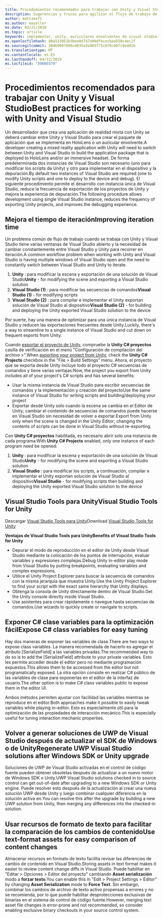 ```yaml
---
title: Procedimientos recomendados para trabajar con Unity y Visual Studio
description: Sugerencias y trucos para agilizar el flujo de trabajo de creación de una aplicación de realidad mixta con Unity y Visual Studio.
author: mattzmsft
ms.author: mazeller
ms.date: 03/21/2018
ms.topic: article
keywords: implementar, unity, auriculares envolventes de visual studio, HoloLens,
ms.openlocfilehash: 80a533851b3bee0d747a90dfececbaa558c4ec1f
ms.sourcegitcommit: 384b0087899cd835a3a965f75c6f6c607c9edd1b
ms.translationtype: MT
ms.contentlocale: es-ES
ms.lasthandoff: 04/12/2019
ms.locfileid: "59605579"
---
```

# <a name="best-practices-for-working-with-unity-and-visual-studio"></a><span data-ttu-id="2637a-104">Procedimientos recomendados para trabajar con Unity y Visual Studio</span><span class="sxs-lookup"><span data-stu-id="2637a-104">Best practices for working with Unity and Visual Studio</span></span>

<span data-ttu-id="2637a-105">Un desarrollador que crea una aplicación de realidad mixta con Unity se deberá cambiar entre Unity y Visual Studio para crear el paquete de aplicación que se implementa en HoloLens o un auricular envolvente.</span><span class="sxs-lookup"><span data-stu-id="2637a-105">A developer creating a mixed reality application with Unity will need to switch between Unity and Visual Studio to build the application package that is deployed to HoloLens and/or an immersive headset.</span></span> <span data-ttu-id="2637a-106">De forma predeterminada dos instancias de Visual Studio son necesario (uno para modificar los scripts de Unity) y otro para implementar en el dispositivo y la depuración.</span><span class="sxs-lookup"><span data-stu-id="2637a-106">By default two instances of Visual Studio are required (one to modify Unity scripts and one to deploy to the device and debug).</span></span> <span data-ttu-id="2637a-107">El siguiente procedimiento permite el desarrollo con instancia única de Visual Studio, reduce la frecuencia de exportación de los proyectos de Unity y mejora la experiencia de depuración.</span><span class="sxs-lookup"><span data-stu-id="2637a-107">The following procedure allows development using single Visual Studio instance, reduces the frequency of exporting Unity projects, and improves the debugging experience.</span></span>

## <a name="improving-iteration-time"></a><span data-ttu-id="2637a-108">Mejora el tiempo de iteración</span><span class="sxs-lookup"><span data-stu-id="2637a-108">Improving iteration time</span></span>

<span data-ttu-id="2637a-109">Un problema común de flujo de trabajo cuando se trabaja con Unity y Visual Studio tiene varias ventanas de Visual Studio abierto y la necesidad de cambiar constantemente entre Visual Studio y Unity para recorrer en iteración.</span><span class="sxs-lookup"><span data-stu-id="2637a-109">A common workflow problem when working with Unity and Visual Studio is having multiple windows of Visual Studio open and the need to constantly switch between Visual Studio and Unity to iterate.</span></span>
1. <span data-ttu-id="2637a-110">**Unity** : para modificar la escena y exportación de una solución de Visual Studio</span><span class="sxs-lookup"><span data-stu-id="2637a-110">**Unity** - for modifying the scene and exporting a Visual Studio solution</span></span>
2. <span data-ttu-id="2637a-111">**Visual Studio (1)** : para modificar las secuencias de comandos</span><span class="sxs-lookup"><span data-stu-id="2637a-111">**Visual Studio (1)** - for modifying scripts</span></span>
3. <span data-ttu-id="2637a-112">**Visual Studio (2)** : para compilar e implementar el Unity exportan solución de Visual Studio al dispositivo</span><span class="sxs-lookup"><span data-stu-id="2637a-112">**Visual Studio (2)** - for building and deploying the Unity exported Visual Studio solution to the device</span></span>

<span data-ttu-id="2637a-113">Por suerte, hay una manera de optimizar para una única instancia de Visual Studio y reducen las exportaciones frecuentes desde Unity.</span><span class="sxs-lookup"><span data-stu-id="2637a-113">Luckily, there's a way to streamline to a single instance of Visual Studio and cut down on frequent exports from Unity.</span></span>

<span data-ttu-id="2637a-114">Cuando [exportar el proyecto de Unity](exporting-and-building-a-unity-visual-studio-solution.md), compruebe la **Unity C# proyectos** casilla de verificación en el menú "Configuración de compilación del archivo >".</span><span class="sxs-lookup"><span data-stu-id="2637a-114">When [exporting your project from Unity](exporting-and-building-a-unity-visual-studio-solution.md), check the **Unity C# Projects** checkbox in the "File > Build Settings" menu.</span></span> <span data-ttu-id="2637a-115">Ahora, el proyecto que se exporta desde Unity incluye todo el proyecto C# secuencias de comandos y tiene varias ventajas:</span><span class="sxs-lookup"><span data-stu-id="2637a-115">Now, the project you export from Unity includes all of your project's C# scripts and has several benefits:</span></span>
* <span data-ttu-id="2637a-116">Usar la misma instancia de Visual Studio para escribir secuencias de comandos y la implementación y creación del proyecto</span><span class="sxs-lookup"><span data-stu-id="2637a-116">Use the same instance of Visual Studio for writing scripts and building/deploying your project</span></span>
* <span data-ttu-id="2637a-117">Exportar desde Unity solo cuando la escena se cambia en el Editor de Unity; cambiar el contenido de secuencias de comandos puede hacerse en Visual Studio sin necesidad de volver a exportar.</span><span class="sxs-lookup"><span data-stu-id="2637a-117">Export from Unity only when the scene is changed in the Unity Editor; changing the contents of scripts can be done in Visual Studio without re-exporting.</span></span>

<span data-ttu-id="2637a-118">Con **Unity C# proyectos** habilitada, es necesario abrir solo una instancia de cada programa:</span><span class="sxs-lookup"><span data-stu-id="2637a-118">With **Unity C# Projects** enabled, only one instance of each program need be opened:</span></span>
1. <span data-ttu-id="2637a-119">**Unity** : para modificar la escena y exportación de una solución de Visual Studio</span><span class="sxs-lookup"><span data-stu-id="2637a-119">**Unity** - for modifying the scene and exporting a Visual Studio solution</span></span>
2. <span data-ttu-id="2637a-120">**Visual Studio** : para modificar los scripts, a continuación, compilar e implementar el Unity exportan solución de Visual Studio al dispositivo</span><span class="sxs-lookup"><span data-stu-id="2637a-120">**Visual Studio** - for modifying scripts then building and deploying the Unity exported Visual Studio solution to the device</span></span>

## <a name="visual-studio-tools-for-unity"></a><span data-ttu-id="2637a-121">Visual Studio Tools para Unity</span><span class="sxs-lookup"><span data-stu-id="2637a-121">Visual Studio Tools for Unity</span></span>

<span data-ttu-id="2637a-122">Descargar [Visual Studio Tools para Unity](https://visualstudiogallery.msdn.microsoft.com/8d26236e-4a64-4d64-8486-7df95156aba9)</span><span class="sxs-lookup"><span data-stu-id="2637a-122">Download [Visual Studio Tools for Unity](https://visualstudiogallery.msdn.microsoft.com/8d26236e-4a64-4d64-8486-7df95156aba9)</span></span>

<span data-ttu-id="2637a-123">**Ventajas de Visual Studio Tools para Unity**</span><span class="sxs-lookup"><span data-stu-id="2637a-123">**Benefits of Visual Studio Tools for Unity**</span></span>
* <span data-ttu-id="2637a-124">Depurar el modo de reproducción en el editor de Unity desde Visual Studio mediante la colocación de los puntos de interrupción, evaluar variables y expresiones complejas.</span><span class="sxs-lookup"><span data-stu-id="2637a-124">Debug Unity in-editor play mode from Visual Studio by putting breakpoints, evaluating variables and complex expressions.</span></span>
* <span data-ttu-id="2637a-125">Utilice el Unity Project Explorer para buscar la secuencia de comandos con la misma jerarquía que muestra Unity.</span><span class="sxs-lookup"><span data-stu-id="2637a-125">Use the Unity Project Explorer to find your script with the exact same hierarchy that Unity displays.</span></span>
* <span data-ttu-id="2637a-126">Obtenga la consola de Unity directamente dentro de Visual Studio.</span><span class="sxs-lookup"><span data-stu-id="2637a-126">Get the Unity console directly inside Visual Studio.</span></span>
* <span data-ttu-id="2637a-127">Use asistentes para crear rápidamente o navegue hasta secuencias de comandos.</span><span class="sxs-lookup"><span data-stu-id="2637a-127">Use wizards to quickly create or navigate to scripts.</span></span>

## <a name="expose-c-class-variables-for-easy-tuning"></a><span data-ttu-id="2637a-128">Exponer C# clase variables para la optimización fácil</span><span class="sxs-lookup"><span data-stu-id="2637a-128">Expose C# class variables for easy tuning</span></span>

<span data-ttu-id="2637a-129">Hay dos maneras de exponer las variables de clase.</span><span class="sxs-lookup"><span data-stu-id="2637a-129">There are two ways to expose class variables.</span></span> <span data-ttu-id="2637a-130">La manera recomendada de hacerlo es agregar el atributo [SerializeField] a las variables privadas.</span><span class="sxs-lookup"><span data-stu-id="2637a-130">The recommended way to do so is to add the [SerializeField] attribute to your private variables.</span></span> <span data-ttu-id="2637a-131">Esto les permite acceder desde el editor pero no mediante programación expuestos.</span><span class="sxs-lookup"><span data-stu-id="2637a-131">This allows them to be accessed from the editor but not programatically exposed.</span></span>  <span data-ttu-id="2637a-132">La otra opción consiste en realizar C# público de las variables de clase para exponerlas en el editor de la interfaz de usuario.</span><span class="sxs-lookup"><span data-stu-id="2637a-132">The other option is to make C# class variables public to expose them in the editor UI.</span></span> 

<span data-ttu-id="2637a-133">Ambos métodos permiten ajustar con facilidad las variables mientras se reproduce en el editor.</span><span class="sxs-lookup"><span data-stu-id="2637a-133">Both approaches make it possible to easily tweak variables while playing in-editor.</span></span> <span data-ttu-id="2637a-134">Esto es especialmente útil para la optimización de las propiedades de interacción mecánico.</span><span class="sxs-lookup"><span data-stu-id="2637a-134">This is especially useful for tuning interaction mechanic properties.</span></span>

## <a name="regenerate-uwp-visual-studio-solutions-after-windows-sdk-or-unity-upgrade"></a><span data-ttu-id="2637a-135">Volver a generar soluciones de UWP de Visual Studio después de actualizar el SDK de Windows o de Unity</span><span class="sxs-lookup"><span data-stu-id="2637a-135">Regenerate UWP Visual Studio solutions after Windows SDK or Unity upgrade</span></span>

<span data-ttu-id="2637a-136">Soluciones de UWP de Visual Studio activadas en el control de código fuente pueden obtener obsoletas después de actualizar a un nuevo motor de Windows SDK o Unity.</span><span class="sxs-lookup"><span data-stu-id="2637a-136">UWP Visual Studio solutions checked in to source control can get out-of-date after upgrading to a new Windows SDK or Unity engine.</span></span> <span data-ttu-id="2637a-137">Puede resolver esto después de la actualización al crear una nueva solución UWP desde Unity y luego combinar cualquier diferencia en la solución activa en.</span><span class="sxs-lookup"><span data-stu-id="2637a-137">You can resolve this after the upgrade by building a new UWP solution from Unity, then merging any differences into the checked-in solution.</span></span>

## <a name="use-text-format-assets-for-easy-comparison-of-content-changes"></a><span data-ttu-id="2637a-138">Usar recursos de formato de texto para facilitar la comparación de los cambios de contenido</span><span class="sxs-lookup"><span data-stu-id="2637a-138">Use text-format assets for easy comparison of content changes</span></span>

<span data-ttu-id="2637a-139">Almacenar recursos en formato de texto facilita revisar las diferencias de cambio de contenido en Visual Studio.</span><span class="sxs-lookup"><span data-stu-id="2637a-139">Storing assets in text format makes it easier to review content change diffs in Visual Studio.</span></span> <span data-ttu-id="2637a-140">Puede habilitar en "Editar > Opciones > Editor del proyecto" cambiando **Asset serialización** modo a **forzar texto**.</span><span class="sxs-lookup"><span data-stu-id="2637a-140">You can enable this in "Edit > Project Settings > Editor" by changing **Asset Serialization** mode to **Force Text**.</span></span> <span data-ttu-id="2637a-141">Sin embargo, combinar los cambios de archivo de texto activo propensas a errores y no se recomienda, por lo que puede habilitar desprotecciones exclusivas de binarias en el sistema de control de código fuente.</span><span class="sxs-lookup"><span data-stu-id="2637a-141">However, merging text asset file changes is error-prone and not recommended, so consider enabling exclusive binary checkouts in your source control system.</span></span>
